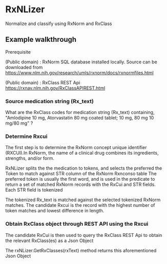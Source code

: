 # RxNLizer
Normalize and classify using RxNorm and RxClass

## Example walkthrough

Prerequisite

(Public domain) : RxNorm SQL database installed locally. Source can be downloaded from 
https://www.nlm.nih.gov/research/umls/rxnorm/docs/rxnormfiles.html

(Public domain) : RxClass REST Api
https://rxnav.nlm.nih.gov/RxClassAPIREST.html

### Source medication string (Rx_text)
What are the RxClass codes for medication string (Rx_text) containing, "Amlodipine 10 mg, Atorvastatin 80 mg coated tablet; 10 mg, 80 mg 10 mg/80 mg" ? 

### Determine Rxcui
The first step is to determine the RxNorm concept unique identifier (RXCUI).In RxNorm, the name of a clinical drug combines its ingredients, strengths, and/or form.

RxNLizer splits the the medication to tokens, and selects the preferred the Token to match against STR column of the RxNorm Rxnconso table
The preferred token is usually the first word, and is used in the predicate to return a set of matched RxNorm records with the RxCui and STR fields. Each STR field is tokenized

The tokenized Rx_text is matched against the selected tokenized RxNorm matches. The candidate Rxcui is the record with the highest number of token matches and lowest difference in length. 

### Obtain RxClass object through REST API using the Rxcui
The candidate RxCui is then used to query the RxClass REST Api to obtain the relevant RxClass(es) as a Json Object

The rxNLizer.GetRxClasses(rxText) method returns this aforementioned Json Object



